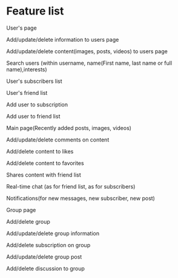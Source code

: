 # Feature list

User's page

Add/update/delete information to users page

Add/update/delete content(images, posts, videos) to users page

Search users (within username, name(First name, last name or full name),interests)

User's subscribers list

User's friend list

Add user to subscription

Add user to friend list


Main page(Recently added posts, images, videos)

Add/update/delete comments on content

Add/delete content to likes

Add/delete content to favorites

Shares content with friend list

Real-time chat (as for friend list, as for subscribers)

Notifications(for new messages, new subscriber, new post)


Group page

Add/delete group

Add/update/delete group information

Add/delete subscription on group

Add/update/delete group post

Add/delete discussion to group